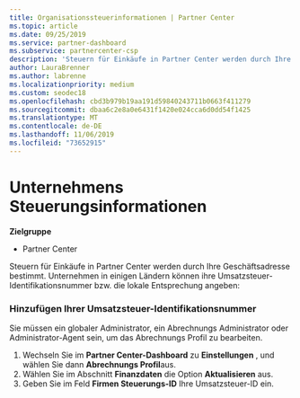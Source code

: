 ```yaml
---
title: Organisationssteuerinformationen | Partner Center
ms.topic: article
ms.date: 09/25/2019
ms.service: partner-dashboard
ms.subservice: partnercenter-csp
description: 'Steuern für Einkäufe in Partner Center werden durch Ihre Geschäftsadresse bestimmt. Unternehmen in einigen Ländern können ihre Umsatzsteuer-Identifikationsnummer bzw. die lokale Entsprechung angeben:'
author: LauraBrenner
ms.author: labrenne
ms.localizationpriority: medium
ms.custom: seodec18
ms.openlocfilehash: cbd3b979b19aa191d59840243711b0663f411279
ms.sourcegitcommit: dbaa6c2e8a0e6431f1420e024cca6d0dd54f1425
ms.translationtype: MT
ms.contentlocale: de-DE
ms.lasthandoff: 11/06/2019
ms.locfileid: "73652915"
---
```

# <a name="company-tax-information"></a>Unternehmens Steuerungsinformationen

**Zielgruppe**

-  Partner Center

Steuern für Einkäufe in Partner Center werden durch Ihre Geschäftsadresse bestimmt. Unternehmen in einigen Ländern können ihre Umsatzsteuer-Identifikationsnummer bzw. die lokale Entsprechung angeben:

### <a name="add-your-vat-id"></a>Hinzufügen Ihrer Umsatzsteuer-Identifikationsnummer

Sie müssen ein globaler Administrator, ein Abrechnungs Administrator oder Administrator-Agent sein, um das Abrechnungs Profil zu bearbeiten.

1.  Wechseln Sie im **Partner Center-Dashboard** zu **Einstellungen** , und wählen Sie dann **Abrechnungs Profil**aus.
2.  Wählen Sie im Abschnitt **Finanzdaten** die Option **Aktualisieren** aus.
3.  Geben Sie im Feld **Firmen Steuerungs-ID** Ihre Umsatzsteuer-ID ein.



 



